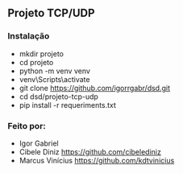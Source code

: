 ## Projeto TCP/UDP
### Instalação
- mkdir projeto
- cd projeto
- python -m venv venv
- venv\Scripts\activate
- git clone https://github.com/igorrgabr/dsd.git
- cd dsd/projeto-tcp-udp
- pip install -r requeriments.txt
### Feito por:
- Igor Gabriel
- Cibele Diniz https://github.com/cibelediniz
- Marcus Vinícius https://github.com/kdtvinicius
